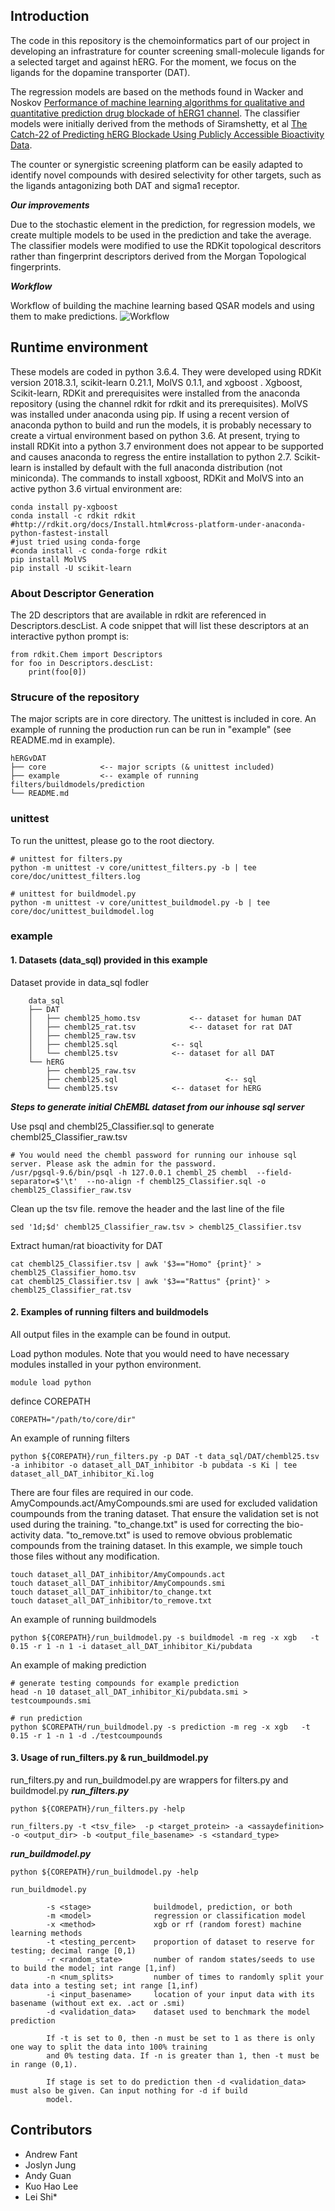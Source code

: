 ## Introduction
The code in this repository is the chemoinformatics part of our project in developing an infrastrature for counter screening small-molecule ligands for a selected target and against hERG. 
For the moment, we focus on the ligands for the dopamine transporter (DAT).  

The regression models are based on the methods found in Wacker and Noskov
[Performance of machine learning algorithms for qualitative and quantitative
prediction drug blockade of hERG1 channel](https://doi.org/10.1016/j.comtox.2017.05.001).
The classifier models were initially derived from the methods of
Siramshetty, et al [The Catch-22 of Predicting hERG Blockade Using Publicly Accessible Bioactivity Data](https://pubs.acs.org/doi/10.1021/acs.jcim.8b00150). 

The counter or synergistic screening platform can be easily adapted to identify novel compounds with desired selectivity for other targets, such as the ligands antagonizing both DAT and sigma1 receptor. 

***Our improvements***
 
Due to the stochastic element in the prediction, for regression models, we create multiple models to be used in the prediction and take the average. The classifier models were modified to use the RDKit topological
descritors rather than fingerprint descriptors derived from the Morgan Topological fingerprints.

***Workflow***

Workflow of building the machine learning based QSAR models and using them to make predictions.
![Workflow](core/doc/workflow_v3.png)

## Runtime environment

These models are coded in python 3.6.4.  They were developed using RDKit version
2018.3.1, scikit-learn 0.21.1, MolVS 0.1.1, and xgboost .  Xgboost,
Scikit-learn, RDKit and prerequisites were installed from the anaconda
repository (using the channel rdkit for rdkit and its prerequisites).  MolVS
was installed under anaconda using pip.  If using a recent version of anaconda
python to build and run the models, it is probably necessary to create a virtual
environment based on python 3.6.  At present, trying to install RDKit into a
python 3.7 environment does not appear to be supported and causes anaconda to
regress the entire installation to python 2.7.  Scikit-learn is installed by
default with the full anaconda distribution (not miniconda). The commands to
install xgboost, RDKit and MolVS into an active python 3.6 virtual environment
are:
```
conda install py-xgboost
conda install -c rdkit rdkit 
#http://rdkit.org/docs/Install.html#cross-platform-under-anaconda-python-fastest-install
#just tried using conda-forge
#conda install -c conda-forge rdkit
pip install MolVS
pip install -U scikit-learn
```

### About Descriptor Generation

The 2D descriptors that are available in rdkit are referenced in Descriptors.descList.  A code snippet that will list
these descriptors at an interactive python prompt is:
```
from rdkit.Chem import Descriptors
for foo in Descriptors.descList:
    print(foo[0])
```

### Strucure of the repository
The major scripts are in core directory. The unittest is included in core. An example of running the production run can 
be run in "example" (see README.md in example). 

    hERGvDAT
    ├── core            <-- major scripts (& unittest included)
    ├── example         <-- example of running filters/buildmodels/prediction
    └── README.md

### unittest
To run the unittest, please go to the root diectory.

    # unittest for filters.py
    python -m unittest -v core/unittest_filters.py -b | tee core/doc/unittest_filters.log

    # unittest for buildmodel.py
    python -m unittest -v core/unittest_buildmodel.py -b | tee core/doc/unittest_buildmodel.log

### example
#### 1. Datasets (data_sql) provided in this example
Dataset provide in data_sql fodler

        data_sql
        ├── DAT
        │   ├── chembl25_homo.tsv			<-- dataset for human DAT
        │   ├── chembl25_rat.tsv			<-- dataset for rat DAT
        │   ├── chembl25_raw.tsv
        │   ├── chembl25.sql			<-- sql
        │   └── chembl25.tsv			<-- dataset for all DAT
        └── hERG
            ├── chembl25_raw.tsv
            ├── chembl25.sql                        <-- sql
            └── chembl25.tsv			<-- dataset for hERG

***Steps to generate initial ChEMBL dataset from our inhouse sql server***

Use psql and chembl25_Classifier.sql to generate chembl25_Classifier_raw.tsv
   
    # You would need the chembl password for running our inhouse sql server. Please ask the admin for the password.   
    /usr/pgsql-9.6/bin/psql -h 127.0.0.1 chembl_25 chembl  --field-separator=$'\t'  --no-align -f chembl25_Classifier.sql -o chembl25_Classifier_raw.tsv

Clean up the tsv file. remove the header and the last line of the file

    sed '1d;$d' chembl25_Classifier_raw.tsv > chembl25_Classifier.tsv

Extract human/rat bioactivity for DAT

    cat chembl25_Classifier.tsv | awk '$3=="Homo" {print}' > chembl25_Classifier_homo.tsv
    cat chembl25_Classifier.tsv | awk '$3=="Rattus" {print}' > chembl25_Classifier_rat.tsv

#### 2. Examples of running filters and buildmodels
All output files in the example can be found in output. 

Load python modules. Note that you would need to have necessary modules installed in your python environment.  

    module load python

defince COREPATH

    COREPATH="/path/to/core/dir"

An example of running filters

    python ${COREPATH}/run_filters.py -p DAT -t data_sql/DAT/chembl25.tsv -a inhibitor -o dataset_all_DAT_inhibitor -b pubdata -s Ki | tee dataset_all_DAT_inhibitor_Ki.log


There are four files are required in our code. AmyCompounds.act/AmyCompounds.smi are used for excluded validation coumpounds from the traning dataset. 
That ensure the validation set is not used during the training.  "to_change.txt" is used for correcting the bio-activity data. "to_remove.txt" is used 
to remove obvious problematic compounds from the training dataset. In this example, we simple touch those files without any modification. 

    touch dataset_all_DAT_inhibitor/AmyCompounds.act
    touch dataset_all_DAT_inhibitor/AmyCompounds.smi
    touch dataset_all_DAT_inhibitor/to_change.txt
    touch dataset_all_DAT_inhibitor/to_remove.txt

An example of running buildmodels

    python ${COREPATH}/run_buildmodel.py -s buildmodel -m reg -x xgb   -t 0.15 -r 1 -n 1 -i dataset_all_DAT_inhibitor_Ki/pubdata

An example of making prediction

    # generate testing compounds for example prediction
    head -n 10 dataset_all_DAT_inhibitor_Ki/pubdata.smi > testcoumpounds.smi

    # run prediction
    python $COREPATH/run_buildmodel.py -s prediction -m reg -x xgb   -t 0.15 -r 1 -n 1 -d ./testcoumpounds



#### 3. Usage of run_filters.py & run_buildmodel.py
run_filters.py and run_buildmodel.py are wrappers for filters.py and buildmodel.py 
***run_filters.py***

    python ${COREPATH}/run_filters.py -help

    run_filters.py -t <tsv_file>  -p <target_protein> -a <assaydefinition> -o <output_dir> -b <output_file_basename> -s <standard_type>

***run_buildmodel.py***

    python ${COREPATH}/run_buildmodel.py -help
    
    run_buildmodel.py 
            
            -s <stage>              buildmodel, prediction, or both
            -m <model>              regression or classification model
            -x <method>             xgb or rf (random forest) machine learning methods
            -t <testing_percent>    proportion of dataset to reserve for testing; decimal range [0,1)
            -r <random_state>       number of random states/seeds to use to build the model; int range [1,inf)
            -n <num_splits>         number of times to randomly split your data into a testing set; int range [1,inf)
            -i <input_basename>     location of your input data with its basename (without ext ex. .act or .smi)
            -d <validation_data>    dataset used to benchmark the model prediction
    
            If -t is set to 0, then -n must be set to 1 as there is only one way to split the data into 100% training
            and 0% testing data. If -n is greater than 1, then -t must be in range (0,1).
            
            If stage is set to do prediction then -d <validation_data> must also be given. Can input nothing for -d if build
            model.



## Contributors
* Andrew Fant 
* Joslyn Jung
* Andy Guan
* Kuo Hao Lee
* Lei Shi*  


